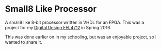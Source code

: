 # Small8 Like Processor 

A small8 like 8-bit processor written in VHDL for an FPGA. This was a project for my [Digital Design EEL4712](http://www.gstitt.ece.ufl.edu/courses/eel4712/) in Spring 2016. 

This was done earlier on in my schooling, but was an enjoyable project, so I wanted to share it. 